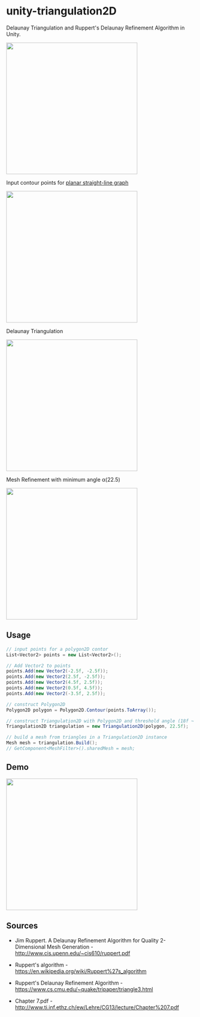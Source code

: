 unity-triangulation2D
=====================

Delaunay Triangulation and Ruppert's Delaunay Refinement Algorithm in Unity.

<img src="https://raw.githubusercontent.com/mattatz/unity-triangulation2D/master/Captures/drawing.gif" width="350px">

Input contour points for [planar straight-line graph](https://en.wikipedia.org/wiki/Planar_straight-line_graph)

<img src="https://raw.githubusercontent.com/mattatz/unity-triangulation2D/master/Captures/input.png" width="350px">

Delaunay Triangulation

<img src="https://raw.githubusercontent.com/mattatz/unity-triangulation2D/master/Captures/delaunay_triangulation.png" width="350px">

Mesh Refinement with minimum angle α(22.5)

<img src="https://raw.githubusercontent.com/mattatz/unity-triangulation2D/master/Captures/mesh_refinement.png" width="350px">

## Usage

```cs
// input points for a polygon2D contor
List<Vector2> points = new List<Vector2>();

// Add Vector2 to points
points.Add(new Vector2(-2.5f, -2.5f));
points.Add(new Vector2(2.5f, -2.5f));
points.Add(new Vector2(4.5f, 2.5f));
points.Add(new Vector2(0.5f, 4.5f));
points.Add(new Vector2(-3.5f, 2.5f));

// construct Polygon2D 
Polygon2D polygon = Polygon2D.Contour(points.ToArray());

// construct Triangulation2D with Polygon2D and threshold angle (18f ~ 27f recommended)
Triangulation2D triangulation = new Triangulation2D(polygon, 22.5f);

// build a mesh from triangles in a Triangulation2D instance
Mesh mesh = triangulation.Build();
// GetComponent<MeshFilter>().sharedMesh = mesh;
```

## Demo

<img src="https://raw.githubusercontent.com/mattatz/unity-triangulation2D/master/Captures/demo.gif" width="350px">

## Sources

- Jim Ruppert. A Delaunay Refinement Algorithm for Quality 2-Dimensional Mesh Generation - http://www.cis.upenn.edu/~cis610/ruppert.pdf

- Ruppert's algorithm - https://en.wikipedia.org/wiki/Ruppert%27s_algorithm

- Ruppert's Delaunay Refinement Algorithm - https://www.cs.cmu.edu/~quake/tripaper/triangle3.html

- Chapter 7.pdf - http://www.ti.inf.ethz.ch/ew/Lehre/CG13/lecture/Chapter%207.pdf

